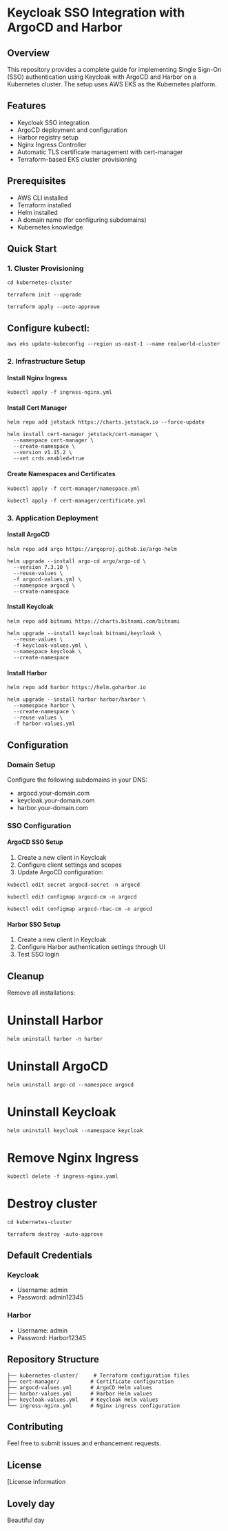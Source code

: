 # Keycloak SSO Integration with ArgoCD and Harbor

## Overview
This repository provides a complete guide for implementing Single Sign-On (SSO) authentication using Keycloak with ArgoCD and Harbor on a Kubernetes cluster. The setup uses AWS EKS as the Kubernetes platform.

## Features
- Keycloak SSO integration
- ArgoCD deployment and configuration
- Harbor registry setup
- Nginx Ingress Controller
- Automatic TLS certificate management with cert-manager
- Terraform-based EKS cluster provisioning

## Prerequisites
- AWS CLI installed
- Terraform installed
- Helm installed
- A domain name (for configuring subdomains)
- Kubernetes knowledge

## Quick Start

### 1. Cluster Provisioning
```
cd kubernetes-cluster
```
```
terraform init --upgrade
```
```
terraform apply --auto-approve
```
## Configure kubectl:
```
aws eks update-kubeconfig --region us-east-1 --name realworld-cluster
```

### 2. Infrastructure Setup

#### Install Nginx Ingress
```
kubectl apply -f ingress-nginx.yml
```
#### Install Cert Manager
```
helm repo add jetstack https://charts.jetstack.io --force-update
```
```
helm install cert-manager jetstack/cert-manager \
  --namespace cert-manager \
  --create-namespace \
  --version v1.15.2 \
  --set crds.enabled=true
  ```
#### Create Namespaces and Certificates
```
kubectl apply -f cert-manager/namespace.yml
```
```
kubectl apply -f cert-manager/certificate.yml
```
### 3. Application Deployment

#### Install ArgoCD
```
helm repo add argo https://argoproj.github.io/argo-helm
```
```
helm upgrade --install argo-cd argo/argo-cd \
  --version 7.3.10 \
  --reuse-values \
  -f argocd-values.yml \
  --namespace argocd \
  --create-namespace
```

#### Install Keycloak
```
helm repo add bitnami https://charts.bitnami.com/bitnami
```
```
helm upgrade --install keycloak bitnami/keycloak \
  --reuse-values \
  -f keycloak-values.yml \
  --namespace keycloak \
  --create-namespace
```
#### Install Harbor
```
helm repo add harbor https://helm.goharbor.io
```
```
helm upgrade --install harbor harbor/harbor \
  --namespace harbor \
  --create-namespace \
  --reuse-values \
  -f harbor-values.yml
```
## Configuration

### Domain Setup
Configure the following subdomains in your DNS:
- argocd.your-domain.com
- keycloak.your-domain.com
- harbor.your-domain.com

### SSO Configuration

#### ArgoCD SSO Setup
1. Create a new client in Keycloak
2. Configure client settings and scopes
3. Update ArgoCD configuration:
```
kubectl edit secret argocd-secret -n argocd
```
```
kubectl edit configmap argocd-cm -n argocd
```
```
kubectl edit configmap argocd-rbac-cm -n argocd
```

#### Harbor SSO Setup
1. Create a new client in Keycloak
2. Configure Harbor authentication settings through UI
3. Test SSO login

## Cleanup

Remove all installations:
# Uninstall Harbor
```
helm uninstall harbor -n harbor
```

# Uninstall ArgoCD
```
helm uninstall argo-cd --namespace argocd
```

# Uninstall Keycloak
```
helm uninstall keycloak --namespace keycloak
```

# Remove Nginx Ingress
```
kubectl delete -f ingress-nginx.yaml
```
# Destroy cluster
```
cd kubernetes-cluster
```
```
terraform destroy -auto-approve
```
## Default Credentials

### Keycloak
- Username: admin
- Password: admin12345

### Harbor
- Username: admin
- Password: Harbor12345

## Repository Structure
```.
├── kubernetes-cluster/     # Terraform configuration files
├── cert-manager/          # Certificate configuration
├── argocd-values.yml      # ArgoCD Helm values
├── harbor-values.yml      # Harbor Helm values
├── keycloak-values.yml    # Keycloak Helm values
└── ingress-nginx.yml      # Nginx ingress configuration
```
## Contributing
Feel free to submit issues and enhancement requests.

## License
[License information

## Lovely day
Beautiful day 

